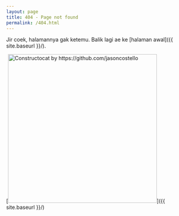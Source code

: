 ```yaml
---
layout: page
title: 404 - Page not found
permalink: /404.html
---
```


Jir coek, halamannya gak ketemu. Balik lagi ae ke [halaman awal]({{ site.baseurl }}/).

[<img src="{{ site.baseurl }}/images/404.jpg" alt="Constructocat by https://github.com/jasoncostello" style="width: 400px;"/>]({{ site.baseurl }}/)

